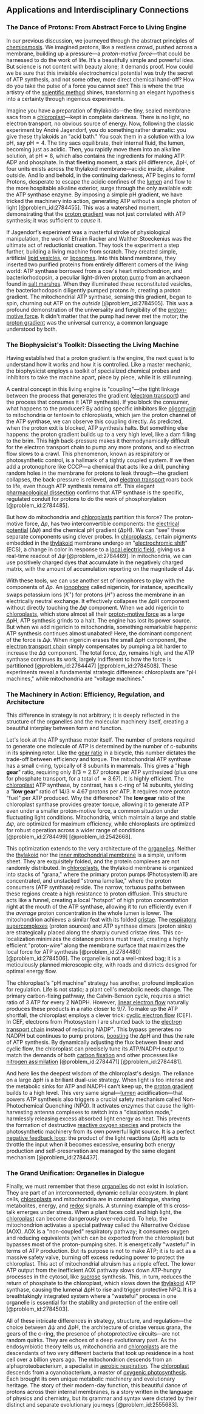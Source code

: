 ## Applications and Interdisciplinary Connections

### The Dance of Protons: From Abstract Force to Living Engine

In our previous discussion, we journeyed through the abstract principles of [chemiosmosis](@article_id:137015). We imagined protons, like a restless crowd, pushed across a membrane, building up a pressure—a *proton-motive force*—that could be harnessed to do the work of life. It’s a beautifully simple and powerful idea. But science is not content with beauty alone; it demands proof. How could we be sure that this invisible electrochemical potential was truly the secret of ATP synthesis, and not some other, more direct chemical hand-off? How do you take the pulse of a force you cannot see? This is where the true artistry of the [scientific method](@article_id:142737) shines, transforming an elegant hypothesis into a certainty through ingenious experiments.

Imagine you have a preparation of thylakoids—the tiny, sealed membrane sacs from a [chloroplast](@article_id:139135)—kept in complete darkness. There is no light, no electron transport, no obvious source of energy. Now, following the classic experiment by André Jagendorf, you do something rather dramatic: you give these thylakoids an "acid bath." You soak them in a solution with a low pH, say $\mathrm{pH}=4$. The tiny sacs equilibrate, their internal fluid, the lumen, becoming just as acidic. Then, you rapidly move them into an alkaline solution, at $\mathrm{pH}=8$, which also contains the ingredients for making ATP: ADP and phosphate. In that fleeting moment, a stark pH difference, $\Delta\mathrm{pH}$, of four units exists across the thylakoid membrane—acidic inside, alkaline outside. And lo and behold, in the continuing darkness, ATP begins to form! Protons, desperate to escape the acidic confines of the [lumen](@article_id:173231) and flow to the more hospitable alkaline exterior, surge through the only available exit: the ATP synthase enzyme. By imposing a simple pH gradient, we have tricked the machinery into action, generating ATP without a single photon of light [@problem_id:2784455]. This was a watershed moment, demonstrating that the [proton gradient](@article_id:154261) was not just correlated with ATP synthesis; it was sufficient to *cause* it.

If Jagendorf’s experiment was a masterful stroke of physiological manipulation, the work of Efraim Racker and Walther Stoeckenius was the ultimate act of reductionist creation. They took the experiment a step further, building a living machine from scratch. They created simple, artificial [lipid vesicles](@article_id:179958), or [liposomes](@article_id:170131). Into this bland membrane, they inserted two purified proteins from entirely different corners of the living world: ATP synthase borrowed from a cow's heart mitochondrion, and bacteriorhodopsin, a peculiar light-driven [proton pump](@article_id:139975) from an archaeon found in [salt marshes](@article_id:180377). When they illuminated these reconstituted vesicles, the bacteriorhodopsin diligently pumped protons *in*, creating a proton gradient. The mitochondrial ATP synthase, sensing this gradient, began to spin, churning out ATP on the *outside* [@problem_id:2784505]. This was a profound demonstration of the universality and fungibility of the [proton-motive force](@article_id:145736). It didn't matter that the pump had never met the motor; the [proton gradient](@article_id:154261) was the universal currency, a common language understood by both.

### The Biophysicist's Toolkit: Dissecting the Living Machine

Having established that a proton gradient is the engine, the next quest is to understand how it works and how it is controlled. Like a master mechanic, the biophysicist employs a toolkit of specialized chemical probes and inhibitors to take the machine apart, piece by piece, while it is still running.

A central concept in this living engine is "coupling"—the tight linkage between the process that generates the gradient ([electron transport](@article_id:136482)) and the process that consumes it (ATP synthesis). If you block the consumer, what happens to the producer? By adding specific inhibitors like [oligomycin](@article_id:175491) to mitochondria or tentoxin to chloroplasts, which jam the proton channel of the ATP synthase, we can observe this coupling directly. As predicted, when the proton exit is blocked, ATP synthesis halts. But something else happens: the proton gradient builds up to a very high level, like a dam filling to the brim. This high back-pressure makes it thermodynamically difficult for the electron transport chain to pump any more protons, and so electron flow slows to a crawl. This phenomenon, known as respiratory or photosynthetic control, is a hallmark of a tightly coupled system. If we then add a protonophore like CCCP—a chemical that acts like a drill, punching random holes in the membrane for protons to leak through—the gradient collapses, the back-pressure is relieved, and [electron transport](@article_id:136482) roars back to life, even though ATP synthesis remains off. This elegant [pharmacological dissection](@article_id:169781) confirms that ATP synthase is the specific, regulated conduit for protons to do the work of phosphorylation [@problem_id:2784485].

But how do mitochondria and [chloroplasts](@article_id:150922) partition this force? The proton-motive force, $\Delta p$, has two interconvertible components: the [electrical potential](@article_id:271663) ($\Delta\psi$) and the chemical pH gradient ($\Delta\mathrm{pH}$). We can "see" these separate components using clever probes. In [chloroplasts](@article_id:150922), certain pigments embedded in the [thylakoid](@article_id:178420) membrane undergo an "[electrochromic shift](@article_id:263671)" (ECS), a change in color in response to a [local electric field](@article_id:193810), giving us a real-time readout of $\Delta\psi$ [@problem_id:2784469]. In mitochondria, we can use positively charged dyes that accumulate in the negatively charged matrix, with the amount of accumulation reporting on the magnitude of $\Delta\psi$.

With these tools, we can use another set of ionophores to play with the components of $\Delta p$. An [ionophore](@article_id:274477) called nigericin, for instance, specifically swaps potassium ions ($K^+$) for protons ($H^+$) across the membrane in an electrically neutral exchange. It effectively collapses the $\Delta\mathrm{pH}$ component without directly touching the $\Delta\psi$ component. When we add nigericin to [chloroplasts](@article_id:150922), which store almost all their [proton-motive force](@article_id:145736) as a large $\Delta\mathrm{pH}$, ATP synthesis grinds to a halt. The engine has lost its power source. But when we add nigericin to mitochondria, something remarkable happens: ATP synthesis continues almost unabated! Here, the dominant component of the force is $\Delta\psi$. When nigericin erases the small $\Delta\mathrm{pH}$ component, the [electron transport chain](@article_id:144516) simply compensates by pumping a bit harder to increase the $\Delta\psi$ component. The total force, $\Delta p$, remains high, and the ATP synthase continues its work, largely indifferent to how the force is partitioned [@problem_id:2784447] [@problem_id:2784508]. These experiments reveal a fundamental strategic difference: chloroplasts are "pH machines," while mitochondria are "voltage machines."

### The Machinery in Action: Efficiency, Regulation, and Architecture

This difference in strategy is not arbitrary; it is deeply reflected in the structure of the organelles and the molecular machinery itself, creating a beautiful interplay between form and function.

Let's look at the ATP synthase motor itself. The number of protons required to generate one molecule of ATP is determined by the number of c-subunits in its spinning rotor. Like the [gear ratio](@article_id:269802) in a bicycle, this number dictates the trade-off between efficiency and torque. The mitochondrial ATP synthase has a small c-ring, typically of 8 subunits in mammals. This gives a "**high gear**" ratio, requiring only $8/3 \approx 2.67$ protons per ATP synthesized (plus one for phosphate transport, for a total of $\approx 3.67$). It is highly efficient. The [chloroplast](@article_id:139135) ATP synthase, by contrast, has a c-ring of 14 subunits, yielding a "**low gear**" ratio of $14/3 \approx 4.67$ protons per ATP. It requires more proton "fuel" per ATP produced. Why the difference? The **low gear** ratio of the chloroplast synthase provides greater torque, allowing it to generate ATP even under a smaller proton-motive force, a common situation under fluctuating light conditions. Mitochondria, which maintain a large and stable $\Delta\psi$, are optimized for maximum efficiency, while chloroplasts are optimized for robust operation across a wider range of conditions [@problem_id:2784499] [@problem_id:2542668].

This optimization extends to the very architecture of the [organelles](@article_id:154076). Neither the [thylakoid](@article_id:178420) nor the [inner mitochondrial membrane](@article_id:175063) is a simple, uniform sheet. They are exquisitely folded, and the protein complexes are not randomly distributed. In [chloroplasts](@article_id:150922), the thylakoid membrane is organized into stacks of "grana," where the primary proton pumps (Photosystem II) are concentrated, and unstacked "stroma lamellae," where the proton consumers (ATP synthase) reside. The narrow, tortuous paths between these regions create a high resistance to proton diffusion. This structure acts like a funnel, creating a local "hotspot" of high proton concentration right at the mouth of the ATP synthase, allowing it to run efficiently even if the *average* proton concentration in the whole lumen is lower. The mitochondrion achieves a similar feat with its folded [cristae](@article_id:167879). The [respiratory supercomplexes](@article_id:147610) (proton sources) and ATP synthase dimers (proton sinks) are strategically placed along the sharply curved cristae rims. This co-localization minimizes the distance protons must travel, creating a highly efficient "proton-wire" along the membrane surface that maximizes the local force for ATP synthesis [@problem_id:2784480] [@problem_id:2784506]. The organelle is not a well-mixed bag; it is a meticulously planned microscopic city, with roads and districts designed for optimal energy flow.

The chloroplast's "pH machine" strategy has another, profound implication for regulation. Life is not static; a plant cell's metabolic needs change. The primary carbon-fixing pathway, the Calvin-Benson cycle, requires a strict ratio of 3 ATP for every 2 NADPH. However, [linear electron flow](@article_id:141208) naturally produces these products in a ratio closer to $9/7$. To make up the ATP shortfall, the chloroplast employs a clever trick: [cyclic electron flow](@article_id:146629) (CEF). In CEF, electrons from Photosystem I are shunted back to the [electron transport chain](@article_id:144516) instead of reducing NADP$^+$. This bypass generates no NADPH but continues to pump protons, [boosting](@article_id:636208) the $\Delta\mathrm{pH}$ and thus the rate of ATP synthesis. By dynamically adjusting the flux between linear and cyclic flow, the chloroplast can precisely tune its ATP/NADPH output to match the demands of both [carbon fixation](@article_id:139230) and other processes like [nitrogen assimilation](@article_id:184091) [@problem_id:2784471] [@problem_id:2784481].

And here lies the deepest wisdom of the chloroplast's design. The reliance on a large $\Delta\mathrm{pH}$ is a brilliant dual-use strategy. When light is too intense and the metabolic sinks for ATP and NADPH can't keep up, the [proton gradient](@article_id:154261) builds to a high level. This very same signal—[lumen](@article_id:173231) acidification—that powers ATP synthesis also triggers a crucial safety mechanism called Non-Photochemical Quenching (NPQ). It activates enzymes that cause the light-harvesting antenna complexes to switch into a "dissipation mode," harmlessly releasing excess absorbed light energy as heat. This prevents the formation of destructive [reactive oxygen species](@article_id:143176) and protects the photosynthetic machinery from its own powerful light source. It is a perfect [negative feedback loop](@article_id:145447): the product of the light reactions ($\Delta\mathrm{pH}$) acts to throttle the input when it becomes excessive, ensuring both energy production and self-preservation are managed by the same elegant mechanism [@problem_id:2784437].

### The Grand Unification: Organelles in Dialogue

Finally, we must remember that these [organelles](@article_id:154076) do not exist in isolation. They are part of an interconnected, dynamic cellular ecosystem. In plant cells, [chloroplasts](@article_id:150922) and mitochondria are in constant dialogue, sharing metabolites, energy, and [redox](@article_id:137952) signals. A stunning example of this cross-talk emerges under stress. When a plant faces cold and high light, the [chloroplast](@article_id:139135) can become dangerously over-reduced. To help, the mitochondrion activates a special pathway called the Alternative Oxidase (AOX). AOX is a "non-coupled" respiratory pathway; it consumes oxygen and reducing equivalents (which can be exported from the chloroplast) but bypasses most of the proton-pumping sites. It is energetically "wasteful" in terms of ATP production. But its purpose is not to make ATP; it is to act as a massive safety valve, burning off excess reducing power to protect the chloroplast. This act of mitochondrial altruism has a ripple effect. The lower ATP output from the inefficient AOX pathway slows down ATP-hungry processes in the cytosol, like [sucrose](@article_id:162519) synthesis. This, in turn, reduces the return of phosphate to the chloroplast, which slows down the [thylakoid](@article_id:178420) ATP synthase, causing the lumenal $\Delta\mathrm{pH}$ to rise and trigger protective NPQ. It is a breathtakingly integrated system where a "wasteful" process in one organelle is essential for the stability and protection of the entire cell [@problem_id:2784503].

All of these intricate differences in strategy, structure, and regulation—the choice between $\Delta\psi$ and $\Delta\mathrm{pH}$, the architecture of cristae versus grana, the gears of the c-ring, the presence of photoprotective circuits—are not random quirks. They are echoes of a deep evolutionary past. As the endosymbiotic theory tells us, mitochondria and [chloroplasts](@article_id:150922) are the descendants of two very different bacteria that took up residence in a host cell over a billion years ago. The mitochondrion descends from an alphaproteobacterium, a specialist in [aerobic respiration](@article_id:152434). The [chloroplast](@article_id:139135) descends from a cyanobacterium, a master of [oxygenic photosynthesis](@article_id:172207). Each brought its own unique metabolic machinery and evolutionary heritage. The story of their modern-day function, this beautiful dance of protons across their internal membranes, is a story written in the language of physics and chemistry, but its grammar and syntax were dictated by their distinct and separate evolutionary journeys [@problem_id:2555683].
